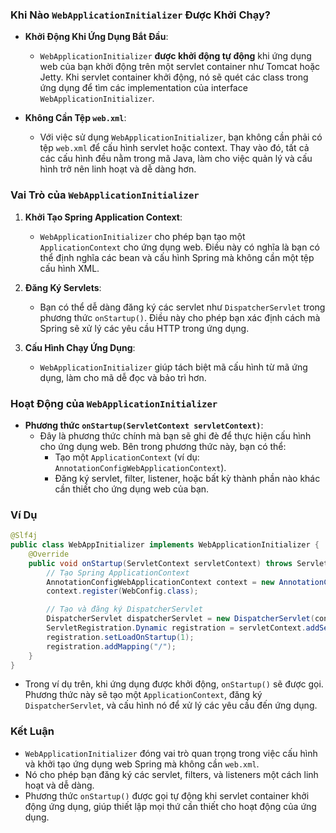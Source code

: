 ### Khi Nào `WebApplicationInitializer` Được Khởi Chạy?

- **Khởi Động Khi Ứng Dụng Bắt Đầu**:
  - `WebApplicationInitializer` **được khởi động tự động** khi ứng dụng web của bạn khởi động trên một servlet container như Tomcat hoặc Jetty. Khi servlet container khởi động, nó sẽ quét các class trong ứng dụng để tìm các implementation của interface `WebApplicationInitializer`.

- **Không Cần Tệp `web.xml`**:
  - Với việc sử dụng `WebApplicationInitializer`, bạn không cần phải có tệp `web.xml` để cấu hình servlet hoặc context. Thay vào đó, tất cả các cấu hình đều nằm trong mã Java, làm cho việc quản lý và cấu hình trở nên linh hoạt và dễ dàng hơn.

### Vai Trò của `WebApplicationInitializer`

1. **Khởi Tạo Spring Application Context**: 
   - `WebApplicationInitializer` cho phép bạn tạo một `ApplicationContext` cho ứng dụng web. Điều này có nghĩa là bạn có thể định nghĩa các bean và cấu hình Spring mà không cần một tệp cấu hình XML.

2. **Đăng Ký Servlets**: 
   - Bạn có thể dễ dàng đăng ký các servlet như `DispatcherServlet` trong phương thức `onStartup()`. Điều này cho phép bạn xác định cách mà Spring sẽ xử lý các yêu cầu HTTP trong ứng dụng.

3. **Cấu Hình Chạy Ứng Dụng**: 
   - `WebApplicationInitializer` giúp tách biệt mã cấu hình từ mã ứng dụng, làm cho mã dễ đọc và bảo trì hơn.

### Hoạt Động của `WebApplicationInitializer`

- **Phương thức `onStartup(ServletContext servletContext)`**:
  - Đây là phương thức chính mà bạn sẽ ghi đè để thực hiện cấu hình cho ứng dụng web. Bên trong phương thức này, bạn có thể:
    - Tạo một `ApplicationContext` (ví dụ: `AnnotationConfigWebApplicationContext`).
    - Đăng ký servlet, filter, listener, hoặc bất kỳ thành phần nào khác cần thiết cho ứng dụng web của bạn.

### Ví Dụ

```java
@Slf4j
public class WebAppInitializer implements WebApplicationInitializer {
    @Override
    public void onStartup(ServletContext servletContext) throws ServletException {
        // Tạo Spring ApplicationContext
        AnnotationConfigWebApplicationContext context = new AnnotationConfigWebApplicationContext();
        context.register(WebConfig.class);

        // Tạo và đăng ký DispatcherServlet
        DispatcherServlet dispatcherServlet = new DispatcherServlet(context);
        ServletRegistration.Dynamic registration = servletContext.addServlet("dispatcher", dispatcherServlet);
        registration.setLoadOnStartup(1);
        registration.addMapping("/");
    }
}
```

- Trong ví dụ trên, khi ứng dụng được khởi động, `onStartup()` sẽ được gọi. Phương thức này sẽ tạo một `ApplicationContext`, đăng ký `DispatcherServlet`, và cấu hình nó để xử lý các yêu cầu đến ứng dụng.

### Kết Luận

- `WebApplicationInitializer` đóng vai trò quan trọng trong việc cấu hình và khởi tạo ứng dụng web Spring mà không cần `web.xml`.
- Nó cho phép bạn đăng ký các servlet, filters, và listeners một cách linh hoạt và dễ dàng.
- Phương thức `onStartup()` được gọi tự động khi servlet container khởi động ứng dụng, giúp thiết lập mọi thứ cần thiết cho hoạt động của ứng dụng.
